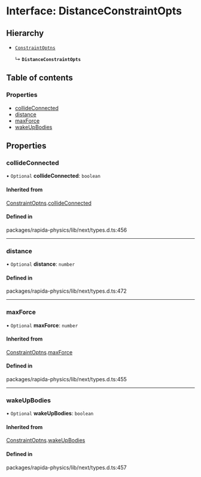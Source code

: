 # Interface: DistanceConstraintOpts

## Hierarchy

- [`ConstraintOptns`](ConstraintOptns.md)

  ↳ **`DistanceConstraintOpts`**

## Table of contents

### Properties

- [collideConnected](DistanceConstraintOpts.md#collideconnected)
- [distance](DistanceConstraintOpts.md#distance)
- [maxForce](DistanceConstraintOpts.md#maxforce)
- [wakeUpBodies](DistanceConstraintOpts.md#wakeupbodies)

## Properties

### collideConnected

• `Optional` **collideConnected**: `boolean`

#### Inherited from

[ConstraintOptns](ConstraintOptns.md).[collideConnected](ConstraintOptns.md#collideconnected)

#### Defined in

packages/rapida-physics/lib/next/types.d.ts:456

___

### distance

• `Optional` **distance**: `number`

#### Defined in

packages/rapida-physics/lib/next/types.d.ts:472

___

### maxForce

• `Optional` **maxForce**: `number`

#### Inherited from

[ConstraintOptns](ConstraintOptns.md).[maxForce](ConstraintOptns.md#maxforce)

#### Defined in

packages/rapida-physics/lib/next/types.d.ts:455

___

### wakeUpBodies

• `Optional` **wakeUpBodies**: `boolean`

#### Inherited from

[ConstraintOptns](ConstraintOptns.md).[wakeUpBodies](ConstraintOptns.md#wakeupbodies)

#### Defined in

packages/rapida-physics/lib/next/types.d.ts:457
